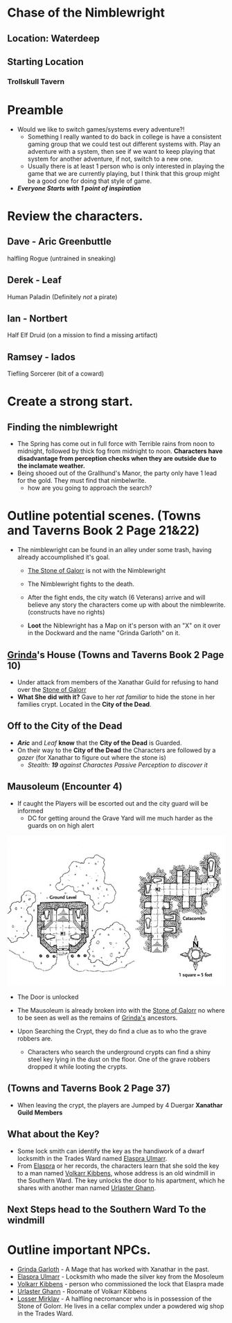 # Chase of the Nimblewright

## Location: Waterdeep

## **Starting Location**
### Trollskull Tavern

# Preamble
* Would we like to switch games/systems every adventure?!
    * Something I really wanted to do back in college is have a consistent gaming group that we could test out different systems with. Play an adventure with a system, then see if we want to keep playing that system for another adventure, if not, switch to a new one.
    * Usually there is at least 1 person who is only interested in playing the game that we are currently playing, but I think that this group might be a good one for doing that style of game.
* ***Everyone Starts with 1 point of inspiration***
 
# Review the characters.
## Dave - Aric Greenbuttle
halfling Rogue (untrained in sneaking)
## Derek - Leaf
Human Paladin (Definitely _not_ a pirate)
## Ian - Nortbert
Half Elf Druid (on a mission to find a missing artifact)
## Ramsey - Iados
Tiefling Sorcerer (bit of a coward)

# Create a strong start.
## Finding the nimblewright
* The Spring has come out in full force with Terrible rains from noon to midnight, followed by thick fog from midnight to noon. **Characters have disadvantage from perception checks when they are outside due to the inclamate weather.** 
* Being shooed out of the Grallhund's Manor, the party only have 1 lead for the gold. They must find that nimbelwrite.
    * how are you going to approach the search?

# Outline potential scenes. (Towns and Taverns Book 2 Page 21&22)
* The nimblewright can be found in an alley under some trash, having already accoumplished it's goal.
    * [The Stone of Galorr](Objects/stone-of-golorr.md) is not with the Nimblewright
    * The Nimblewright fights to the death.
    * After the fight ends, the city watch (6 Veterans) arrive and will believe any story the characters come up with about the nimblewrite. (constructs have no rights)

    * **Loot** the Niblewright has a Map on it's person with an "X" on it over in the Dockward and the name "Grinda Garloth" on it.

## [Grinda](NPCs/grinda-garloth.md)'s House (Towns and Taverns Book 2 Page 10)
* Under attack from members of the Xanathar Guild for refusing to hand over the [Stone of Galorr](Objects/stone-of-golorr.md)
* **What She did with it?** Gave to her *rat familiar* to hide the stone in her families crypt. Located in the **City of the Dead**.

## Off to the **City of the Dead**
* ***Aric*** and *Leaf* **know** that the **City of the Dead** is Guarded. 
* On their way to the **City of the Dead** the Characters are followed by a *gazer* (for Xanathar to figure out where the stone is) 
    * *Stealth: **19** against Charactes Passive Perception to discover it*

## Mausoleum (Encounter 4)
* If caught the Players will be escorted out and the city guard will be informed
    * DC for getting around the Grave Yard will me much harder as the guards on on high alert

![Mausoeum](assets/Mausoleum-DM.jpg)
* The Door is unlocked

* The Mausoleum is already broken into with the [Stone of Galorr](Objects/stone-of-golorr.md) no where to be seen as well as the remains of [Grinda's](NPCs/grinda-garloth.md) ancestors.
* Upon Searching the Crypt, they do find a clue as to who the grave robbers are.
    * Characters who search the underground crypts can find a shiny steel key lying in the dust on the floor. One of the grave robbers dropped it while looting the crypts.
## (Towns and Taverns Book 2 Page 37)
* When leaving the crypt, the players are Jumped by 4 Duergar **Xanathar Guild Members**


## What about the Key?
* Some lock smith can identify the key as the handiwork of a dwarf locksmith in the Trades Ward named [Elaspra Ulmarr](../Waterdeep-Dragonheist/NPCs/elaspra-ulmarr.md). 
* From [Elaspra](NPCs/elaspra-ulmarr.md) or her records, the characters learn that she sold the key to a man named [Volkarr Kibbens](NPCs/volkarr-kibbens.md), whose address is an old windmill in the Southern Ward. The key unlocks the door to his apartment, which he shares with another man named [Urlaster Ghann](NPCs/urlaster-ghann).

## Next Steps head to the Southern Ward To the windmill

# Outline important NPCs.
* [Grinda Garloth](NPCs/grinda-garloth.md) - A Mage that has worked with Xanathar in the past.
* [Elaspra Ulmarr](../Waterdeep-Dragonheist/NPCs/elaspra-ulmarr.md) - Locksmith who made the silver key from the Mosoleum
* [Volkarr Kibbens](NPCs/volkarr-kibbens.md) - person who commissioned the lock that Elaspra made
* [Urlaster Ghann](NPCs/urlaster-ghann.md) - Roomate of Volkarr Kibbens
* [Losser Mirklav](NPCs/losser-mirklav.md) - A halfling necromancer who is in possession of the Stone of Golorr. He lives in a cellar complex under a powdered wig shop in the Trades Ward.
